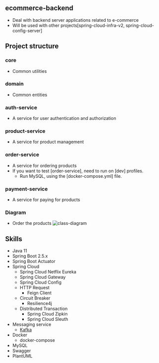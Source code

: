 ## ecommerce-backend
* Deal with backend server applications related to e-commerce
* Will be used with other projects[spring-cloud-infra-v2, spring-cloud-config-server]

## Project structure

### core
* Common utilities

### domain
* Common entities

### auth-service
* A service for user authentication and authorization 

### product-service
* A service for product management

### order-service
* A service for ordering products
* If you want to test [order-service], need to run on [dev] profiles.
  * Run MySQL, using the [docker-compose.yml] file.

### payment-service 
* A service for paying for products

### Diagram
* Order the products
  ![class-diagram](http://www.plantuml.com/plantuml/proxy?src=https://raw.githubusercontent.com/laonzenamoon/ecommerce-backend/master/docs/order-products.puml)

## Skills
* Java 11
* Spring Boot 2.5.x
* Spring Boot Actuator
* Spring Cloud
  * Spring Cloud Netflix Eureka
  * Spring Cloud Gateway
  * Spring Cloud Config
  * HTTP Request 
    * Feign Client
  * Circuit Breaker
    * Resilience4j
  * Distributed Transaction
    * Spring Cloud Zipkin
    * Spring Cloud Sleuth
* Messaging service
  * [Kafka](https://github.com/wurstmeister/kafka-docker)
* Docker
  * docker-compose
* MySQL
* Swagger
* PlantUML
